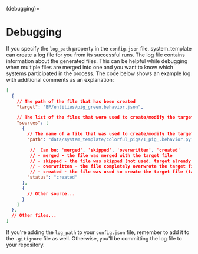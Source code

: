 (debugging)=
# Debugging

If you specify the `log_path` property in the `config.json` file, system_template can create a log file for you from its successful runs. The log file contains information about the generated files. This can be helpful while debugging when multiple files are merged into one and you want to know which systems participated in the process. The code below shows an example log with additional comments as an explanation:

```json
[
  {
    // The path of the file that has been created
    "target": "BP/entities/pig_green.behavior.json",

    // The list of the files that were used to create/modify the target file
    "sources": [
      {
        // The name of a file that was used to create/modify the target file
        "path": "data/system_template/colorful_pigs/1_pig_.behavior.py",

         //  Can be: 'merged', 'skipped', 'overwritten', 'created'
         // - merged - the file was merged with the target file
         // - skipped - the file was skipped (not used, target already exists)
         // - overwritten - the file completely overwrote the target file
         // - created - the file was used to create the target file (target didn't exist)
        "status": "created"
      },
      {
        // Other source...
      }
    ]
  },
  // Other files...
]
```

If you're adding the `log_path` to your `config.json` file, remember to add it to the `.gitignore` file as well. Otherwise, you'll be committing the log file to your repository.

